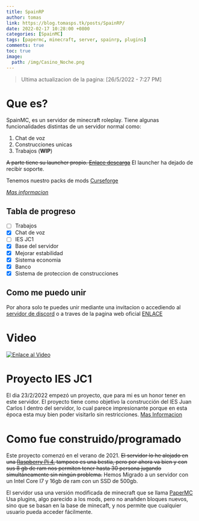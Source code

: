 ```yaml
---
title: SpainRP
author: tomas
link: https://blog.tomasps.tk/posts/SpainRP/
date: 2022-02-17 10:28:00 +0800
categories: [SpainMC]
tags: [papermc, minecraft, server, spainrp, plugins]
comments: true
toc: true
image:
  path: /img/Casino_Noche.png
---
```

> Ultima actualizacion de la pagina: [26/5/2022 - 7:27 PM]

<script async src="https://pagead2.googlesyndication.com/pagead/js/adsbygoogle.js?client=ca-pub-2222722364737673"
     crossorigin="anonymous"></script>
<!-- 1 -->
<ins class="adsbygoogle"
     style="display:block"
     data-ad-client="ca-pub-2222722364737673"
     data-ad-slot="3718120678"
     data-ad-format="auto"
     data-full-width-responsive="true"></ins>
<script>
     (adsbygoogle = window.adsbygoogle || []).push({});
</script>

# Que es?

SpainMC, es un servidor de minecraft roleplay.
Tiene algunas funcionalidades distintas de un servidor normal como:
1. Chat de voz
2. Construcciones unicas
3. Trabajos (**WIP**)

~~A parte tiene su launcher propio. [Enlace descarga](https://github.com/SpainRPServer/launcher/releases/latest)~~
El launcher ha dejado de recibir soporte.

Tenemos nuestro packs de mods [Curseforge](https://www.curseforge.com/minecraft/modpacks/spainrp)

[*Mas informacion*](https://spainrp.ga)

## Tabla de progreso

- [ ] Trabajos
- [x] Chat de voz
- [ ] IES JC1
- [x] Base del servidor
- [x] Mejorar estabilidad
- [x] Sistema economia
- [x] Banco
- [x] Sistema de proteccion de construcciones
## Como me puedo unir

Por ahora solo te puedes unir mediante una invitacion o accediendo al [servidor de discord](https://discord.gg/HkVrdcsM4s) o a traves de la pagina web oficial [ENLACE](https://spainrp.ga)

# Video

[![Enlace al Video](https://img.youtube.com/vi/UqOT1DzcRMo/maxresdefault.png)](https://youtu.be/UqOT1DzcRMo)


# Proyecto IES JC1

El dia 23/2/2022 empezó un proyecto, que para mi es un honor tener en este servidor.
El proyecto tiene como objetivo la construcción del IES Juan Carlos I dentro del servidor, lo cual parece impresionante porque en esta época esta muy bien poder visitarlo sin restricciones.
[Mas Informacion](https://wiki.spainrp.ga/Proyecto%20IES%20JC1/)

# Como fue construido/programado

Este proyecto comenzó en el verano de 2021.
~~El servidor lo he alojado en una [Raspberry Pi 4](https://www.raspberrypi.com/products/raspberry-pi-4-model-b/), tampoco es una bestia, pero por ahora va bien y con sus 8 gb de ram nos permiten tener hasta 30 persona jugando simultáneamente sin ningún problema.~~
Hemos Migrado a un servidor con un Intel Core I7 y 16gb de ram con un SSD de 500gb.


El servidor usa una versión modificada de minecraft que se llama [PaperMC](https://papermc.io/)
Usa plugins, algo parecido a los mods, pero no anañden bloques nuevos, sino que se basan en la base de minecaft, y nos permite que cualquier usuario pueda acceder fácilmente.

